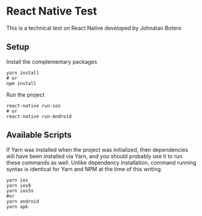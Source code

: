 React Native Test
===

This is a technical test on React Native developed by Johnatan Botero

## Setup

Install the complementary packages

```
yarn install
# or
npm install
```
Run the project

```
react-native run-ios
# or
react-native run-Android
```

## Available Scripts

If Yarn was installed when the project was initialized, then dependencies will have been installed via Yarn, and you should probably use it to run these commands as well. Unlike dependency installation, command running syntax is identical for Yarn and NPM at the time of this writing.

```
yarn ios
yarn ios8
yarn ios5s
#or
yarn android
yarn apk
```

